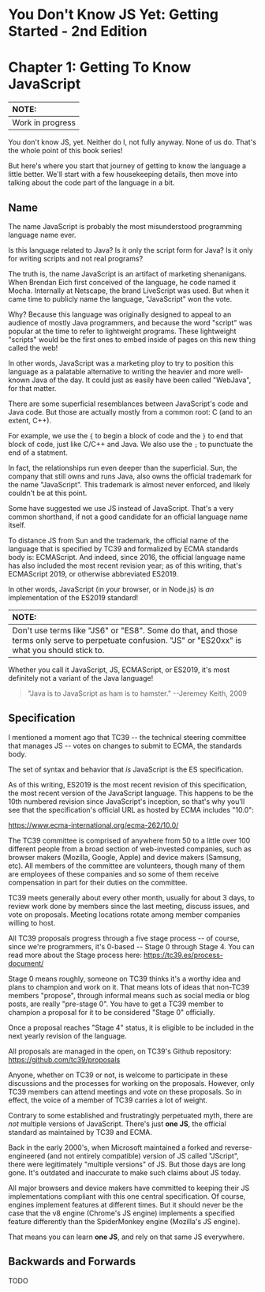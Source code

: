 # You Don't Know JS Yet: Getting Started - 2nd Edition
# Chapter 1: Getting To Know JavaScript

| NOTE: |
| :--- |
| Work in progress |

You don't know JS, yet. Neither do I, not fully anyway. None of us do. That's the whole point of this book series!

But here's where you start that journey of getting to know the language a little better. We'll start with a few housekeeping details, then move into talking about the code part of the language in a bit.

## Name

The name JavaScript is probably the most misunderstood programming language name ever.

Is this language related to Java? Is it only the script form for Java? Is it only for writing scripts and not real programs?

The truth is, the name JavaScript is an artifact of marketing shenanigans. When Brendan Eich first conceived of the language, he code named it Mocha. Internally at Netscape, the brand LiveScript was used. But when it came time to publicly name the language, "JavaScript" won the vote.

Why? Because this language was originally designed to appeal to an audience of mostly Java programmers, and because the word "script" was popular at the time to refer to lightweight programs. These lightweight "scripts" would be the first ones to embed inside of pages on this new thing called the web!

In other words, JavaScript was a marketing ploy to try to position this language as a palatable alternative to writing the heavier and more well-known Java of the day. It could just as easily have been called "WebJava", for that matter.

There are some superficial resemblances between JavaScript's code and Java code. But those are actually mostly from a common root: C (and to an extent, C++).

For example, we use the `{` to begin a block of code and the `}` to end that block of code, just like C/C++ and Java. We also use the `;` to punctuate the end of a statment.

In fact, the relationships run even deeper than the superficial. Sun, the company that still owns and runs Java, also owns the official trademark for the name "JavaScript". This trademark is almost never enforced, and likely couldn't be at this point.

Some have suggested we use JS instead of JavaScript. That's a very common shorthand, if not a good candidate for an official language name itself.

To distance JS from Sun and the trademark, the official name of the language that is specified by TC39 and formalized by ECMA standards body is: ECMAScript. And indeed, since 2016, the official language name has also included the most recent revision year; as of this writing, that's ECMAScript 2019, or otherwise abbreviated ES2019.

In other words, JavaScript (in your browser, or in Node.js) is *an* implementation of the ES2019 standard!

| NOTE: |
| :--- |
| Don't use terms like "JS6" or "ES8". Some do that, and those terms only serve to perpetuate confusion. "JS" or "ES20xx" is what you should stick to. |

Whether you call it JavaScript, JS, ECMAScript, or ES2019, it's most definitely not a variant of the Java language!

> "Java is to JavaScript as ham is to hamster." --Jeremey Keith, 2009

## Specification

I mentioned a moment ago that TC39 -- the technical steering committee that manages JS -- votes on changes to submit to ECMA, the standards body.

The set of syntax and behavior that *is* JavaScript is the ES specification.

As of this writing, ES2019 is the most recent revision of this specification, the most recent version of the JavaScript language. This happens to be the 10th numbered revision since JavaScript's inception, so that's why you'll see that the specification's official URL as hosted by ECMA includes "10.0":

https://www.ecma-international.org/ecma-262/10.0/

The TC39 committee is comprised of anywhere from 50 to a little over 100 different people from a broad section of web-invested companies, such as browser makers (Mozilla, Google, Apple) and device makers (Samsung, etc). All members of the committee are volunteers, though many of them are employees of these companies and so some of them receive compensation in part for their duties on the committee.

TC39 meets generally about every other month, usually for about 3 days, to review work done by members since the last meeting, discuss issues, and vote on proposals. Meeting locations rotate among member companies willing to host.

All TC39 proposals progress through a five stage process -- of course, since we're programmers, it's 0-based -- Stage 0 through Stage 4. You can read more about the Stage process here: https://tc39.es/process-document/

Stage 0 means roughly, someone on TC39 thinks it's a worthy idea and plans to champion and work on it. That means lots of ideas that non-TC39 members "propose", through informal means such as social media or blog posts, are really "pre-stage 0". You have to get a TC39 member to champion a proposal for it to be considered "Stage 0" officially.

Once a proposal reaches "Stage 4" status, it is eligible to be included in the next yearly revision of the language.

All proposals are managed in the open, on TC39's Github repository: https://github.com/tc39/proposals

Anyone, whether on TC39 or not, is welcome to participate in these discussions and the processes for working on the proposals. However, only TC39 members can attend meetings and vote on these proposals. So in effect, the voice of a member of TC39 carries a lot of weight.

Contrary to some established and frustratingly perpetuated myth, there are *not* multiple versions of JavaScript. There's just **one JS**, the official standard as maintained by TC39 and ECMA.

Back in the early 2000's, when Microsoft maintained a forked and reverse-engineered (and not entirely compatible) version of JS called "JScript", there were legitimately "multiple versions" of JS. But those days are long gone. It's outdated and inaccurate to make such claims about JS today.

All major browsers and device makers have committed to keeping their JS implementations compliant with this one central specification. Of course, engines implement features at different times. But it should never be the case that the v8 engine (Chrome's JS engine) implements a specified feature differently than the SpiderMonkey engine (Mozilla's JS engine).

That means you can learn **one JS**, and rely on that same JS everywhere.

## Backwards and Forwards

TODO
